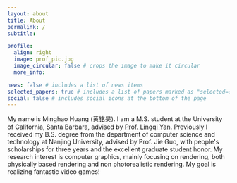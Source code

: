 ```yaml
---
layout: about
title: About
permalink: /
subtitle:

profile:
  align: right
  image: prof_pic.jpg
  image_circular: false # crops the image to make it circular
  more_info:

news: false # includes a list of news items
selected_papers: true # includes a list of papers marked as "selected={true}"
social: false # includes social icons at the bottom of the page
---
```


My name is Minghao Huang (黄铭昊). I am a M.S. student at the University of California, Santa Barbara, advised by [Prof. Lingqi Yan](https://sites.cs.ucsb.edu/~lingqi/). Previously I received my B.S. degree from the department of computer science and technology at Nanjing University, advised by Prof. Jie Guo, with people's scholarships for three years and the excellent graduate student honor. My research interest is computer graphics, mainly focusing on rendering, both physically based rendering and non photorealistic rendering. My goal is realizing fantastic video games!
